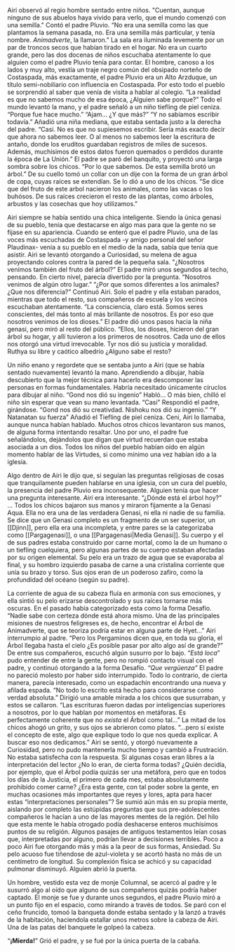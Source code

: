 Airi observó al regio hombre sentado entre niños.
"Cuentan, aunque ninguno de sus abuelos haya vivido para verlo, que el mundo comenzó con una semilla." Contó el padre Pluvio. “No era una semilla como las que plantamos la semana pasada, no. Era una semilla más particular, y tenía nombre. *Animadverte*, la llamaron.”
La sala era iluminada levemente por un par de troncos secos que habían tirado en el hogar. No era un cuarto grande, pero las dos docenas de niños escuchaba atentamente lo que alguien como el padre Pluvio tenía para contar.
El hombre, canoso a los lados y muy alto, vestía un traje negro común del obsipado norteño de Costaspada, más exactamente, el padre Pluvio era un Alto Arzduque, un título semi-nobiliario con influencia en Costaspada. Por esto todo el pueblo se sorprendió al saber que venía de visita a hablar al colegio.
“La realidad es que no sabemos mucho de esa época, ¿Alguien sabe porque?” Todo el mundo levantó la mano, y el padre señaló a un niño tiefling de piel ceniza.
“Porque fue hace mucho.”
“Ajam… ¿Y que más?”
“Y no sabíamos escribir todavía.” Añadió una niña mediana, que estaba sentada justo a la derecha del padre.
“Casi. No es que no supiesemos escribir. Sería más exacto decir que ahora no sabemos leer. O al menos no sabemos leer la escritura de antaño, donde los eruditos guardaban registros de miles de sucesos. Además, muchísimos de estos datos fueron quemados o perdidos durante la época de La Unión.” El padre se paró del banquito, y proyectó una larga sombra sobre los chicos.
“Por lo que sabemos. De esta semilla brotó un árbol.” De su cuello tomó un collar con un dije con la forma de un gran árbol de copa, cuyas raíces se extendían. Se lo dió a uno de los chicos. “Se dice que del fruto de este arbol nacieron los animales, como las vacas o los buhósos. De sus raíces crecieron el resto de las plantas, como árboles, arbustos y las cosechas que hoy utilizamos.”

Airi siempre se había sentido una chica inteligente. Siendo la única genasi de su pueblo, tenía que destacarse en algo mas para que la gente no se fijase en su apariencia. Cuando se enteró que el padre Pluvio, una de las voces más escuchadas de Costaspada -y amigo personal del señor Plaudinax- venía a su pueblo en el medio de la nada, sabía que tenía que asistir. Airi se levantó otorgando a Curiosidad, su melena de agua proyectando colores contra la pared de la pequeña sala.
"¿Nosotros venímos también del fruto del árbol?”
El padre miró unos segundos al techo, pensando. En cierto nivel, parecía divertido por la pregunta. “Nosotros venimos de algún otro lugar.”
“¿Por que somos diferentes a los animales? ¿Que nos diferencia?” Continuó Airi. Solo el padre y ella estaban parados, mientras que todo el resto, sus compañeros de escuela y los vecinos escuchaban atentamente.
“La consciencia, claro está. Somos seres conscientes, del más tonto al más brillante de nosotros. Es por eso que nosotros venimos de los dioses.” El padre dió unos pasos hacia la niña genasi, pero miró al resto del público. “Ellos, los dioses, hicieron del gran árbol su hogar, y allí tuvieron a los primeros de nosotros. Cada uno de ellos nos otorgó una virtud irrevocable. Tyr nos dió su justicia y moralidad. Ruthya su libre y caótico albedrío ¿Alguno sabe el resto?

Un niño enano y regordete que se sentaba junto a Airi (que se había sentado nuevamente) levantó la mano. Aprendiendo a dibujar, había descubierto que la mejor técnica para hacerlo era descomponer las personas en formas fundamentales. Habría necesitado únicamente círuclos para dibujar al niño.
“Gond nos dió su ingenio” Habló… O más bien, chilló el niño sin esperar que vean su mano levantada.
“Casi” Respondió el padre, girándose. “Gond nos dió su creativdad. Nishoku nos dió su ingenio.”
“Y Natanatan su fuerza” Añadió el Tiefling de piel ceniza. Ceni, Airi lo llamaba, aunque nunca habían hablado.
Muchos otros chicos levantaron sus manos, de alguna forma intentando resaltar. Uno por uno, el padre fue señalándolos, dejándolos que digan que virtud recuerdan que estaba asociada a un dios. Todos los niños del pueblo habían oído en algún momento hablar de las Virtudes, si como mínimo una vez habían ido a la iglesia.

Algo dentro de Airi le dijo que, si seguían las preguntas religiosas de cosas que tranquilamente pueden hablarse en una iglesia, con un cura del pueblo, la presencia del padre Pluvio era inconsequente. Alguien tenía que hacer una pregunta interesante. *Airi* era interesante.
“¿Dónde está el árbol hoy?”
…
Todos los chicos bajaron sus manos y miraron fijamente a la Genasi Aqua. Ella no era una de las verdadera Genasi, ni ella ni nadie de su familia. Se dice que un Genasi completo es un fragmento de un ser superior, un [[Djinn]], pero ella era una incompleta, y entre pares se la categorizaba como [[Pargagenasi]], o una [[Pargagenasi|Media Genasi]]. Su cuerpo y el de sus padres estaba construido por carne mortal, como la de un humano o un tiefling cuelquiera, pero algunas partes de su cuerpo estaban afectadas por su origen elemental. Su pelo era un trazo de agua que se evaporaba al final, y su hombro izquierdo pasaba de carne a una cristalina corriente que unía su brazo y torso. Sus ojos eran de un poderoso zafiro, como la profundidad del océano (según su padre). 

La corriente de agua de su cabeza fluía en armonía con sus emociones, y ella sintió su pelo erizarse descontrolado y sus raíces tornarse más oscuras. En el pasado había categorizado esta como la forma Desafío.
“Nadie sabe con certeza dónde está ahora mismo. Una de las principales misiones de nuestros feligreses es, de hecho, encontrar el Árbol de Animadverte, que se teoriza podría estar en alguna parte de Hyet…”
Airi interrumpio al padre.
“Pero los Pergaminos dicen que, en toda su gloria, el Árbol llegaba hasta el cielo ¿Es posible pasar por alto algo así de grande?” De entre sus compañeros, escuchó algún susurro por lo bajo.
“*Está loca*” pudo entender de entre la gente, pero no rompió contacto visual con el padre, y continuó otorgando a la forma Desafío. *“Que vergüenza”*
El padre no pareció molesto por haber sido interrumpido. Todo lo contrario, de cierta manera, parecía interesado, como un espadachín encontrando una nueva y afilada espada. “No todo lo escrito está hecho para considerarse como verdad absoluta.” Dirigió una amable mirada a los chicos que susurraban, y estos se callaron. “Las escrituras fueron dadas por inteligencias superiores a nosotros, por lo que hablan por momentos en metáforas. Es perfectamente coherente que no *exista* el Árbol como tal…”
La mitad de los chicos ahogó un grito, y sus ojos se  abrieron como platos.
“…pero sí existe el concepto de este, algo que explique todo lo que nos queda explicar. A buscar eso nos dedicamos.”
Airi se sentó, y otorgó nuevamente a Curiosidad, pero no pudo mantenerla mucho tiempo y cambió a Frustración. No estaba satisfecha con la respuesta. Si algunas cosas eran libres a la interpretación del lector ¿No lo eran, de cierta forma todas? ¿Quién decidía, por ejemplo, que el Árbol podía quizás ser una metáfora, pero que en todos los días de la Justicia, el primero de cada mes, estaba absolutamente prohibido comer carne? ¿Era esta gente, con tal poder sobre la gente, en muchas ocasiones más importantes que reyes y lores, apta para hacer estas “interpretaciones personales”?
Se sumió aún más en su propia mente, aislando por completo las estúpidas preguntas que sus pre-adolescentes compañeros le hacían a uno de las mayores mentes de la región. Del hilo que esta mente le había otrogado podía deshacerse enteros muchísimos puntos de su religión. Algunos pasajes de antiguos testamentos leían cosas que, interpretadas por alguno, podrían llevar a decisiones terribles. Poco a poco Airi fue otorgando más y más a la peor de sus formas, Ansiedad. Su pelo acuoso fue tiñendose de azul-violeta y se acortó hasta no más de un centímetro de longitud. Su complexión física se achicó y su capacidad pulmonar disminuyó. Alguien abrió la puerta.

Un hombre, vestido esta vez de monje Columnal, se acercó al padre y le susurró algo al oído que alguno de sus compañeros quizás podría haber captado. El monje se fue y durante unos segundos, el padre Pluvio miró a un punto fijo en el espacio, como mirando a través de todos. Se paró con el ceño fruncido, tomoó la banqueta donde estaba sentado y la lanzó a través de la habitación, haciendola estallar unos metros sobre la cabeza de Airi. Una de las patas del banquete le golpeó la cabeza.

“**¡Mierda!**” Grió el padre, y se fué por la única puerta de la cabaña. 
